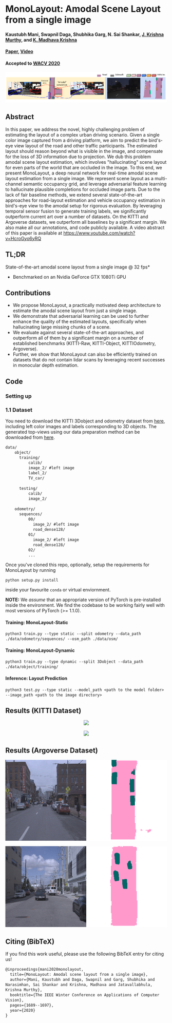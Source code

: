 # MonoLayout: Amodal Scene Layout from a single image
#### Kaustubh Mani, Swapnil Daga, Shubhika Garg, N. Sai Shankar, [J. Krishna Murthy](https://krrish94.github.io), and [K. Madhava Krishna](http://robotics.iiit.ac.in)

#### [Paper](https://arxiv.org/abs/2002.08394), [Video](https://www.youtube.com/watch?v=HcroGyo6yRQ)

#### Accepted to [WACV 2020](http://wacv20.wacv.net/)

<p align="center">
    <img src="figs/teaserv5.png" />
</p>

## Abstract

In this paper, we address the novel, highly challenging problem of estimating the layout of a complex urban driving scenario. Given a single color image captured from a driving platform, we aim to predict the bird's-eye view layout of the road and other traffic participants. The estimated layout should reason beyond what is visible in the image, and compensate for the loss of 3D information due to projection. We dub this problem amodal scene layout estimation, which involves "hallucinating" scene layout for even parts of the world that are occluded in the image. To this end, we present MonoLayout, a deep neural network for real-time amodal scene layout estimation from a single image. We represent scene layout as a multi-channel semantic occupancy grid, and leverage adversarial feature learning to hallucinate plausible completions for occluded image parts. Due to the lack of fair baseline methods, we extend several state-of-the-art approaches for road-layout estimation and vehicle occupancy estimation in bird's-eye view to the amodal setup for rigorous evaluation. By leveraging temporal sensor fusion to generate training labels, we significantly outperform current art over a number of datasets. On the KITTI and Argoverse datasets, we outperform all baselines by a significant margin. We also make all our annotations, and code publicly available. A video abstract of this paper is available at https://www.youtube.com/watch?v=HcroGyo6yRQ


## TL;DR

State-of-the-art amodal scene layout from a single image @ 32 fps*

* Benchmarked on an Nvidia GeForce GTX 1080Ti GPU


## Contributions

* We propose MonoLayout, a practically motivated deep architecture to estimate the amodal scene layout from just a single image.
* We demonstrate that adversarial learning can be used to further enhance the quality of the estimated layouts, specifically when hallucinating large missing chunks of a scene.
* We evaluate against several state-of-the-art approaches, and outperform all of them by a significant margin on a number of established benchmarks (KITTI-Raw, KITTI-Object, KITTIOdometry, Argoverse).
* Further, we show that MonoLayout can also be efficiently trained on datasets that do not contain lidar scans by leveraging recent successes in monocular depth estimation.


## Code


### Setting up


### 1.1 Dataset

You need to download the KITTI 3Dobject and odometry dataset from [here](http://www.cvlibs.net/datasets/kitti/eval_object.php?obj_benchmark=3d), including left color images and labels corresponding to 3D objects. The generated top-views using our data preparation method can be downloaded from [here](https://www.google.com/url?q=https://drive.google.com/file/d/1KhqsHbruE16BFEiIcvtbzuXxKGMbxogk/view?usp%3Dsharing&sa=D&source=hangouts&ust=1586514007721000&usg=AFQjCNGaBbJtbNyVWhv2Zf7AwKeKz-xBJQ).

```angular2html
data/
    object/
      training/
          calib/
          image_2/ #left image
          label_2/
          TV_car/
        
      testing/
          calib/
          image_2/

    odometry/
      sequences/
          00/
            image_2/ #left image
            road_dense128/
          01/
            image_2/ #left image
            road_dense128/
          02/
          ...

```

Once you've cloned this repo, optionally, setup the requirements for MonoLayout by running
```
python setup.py install
```
inside your favourite `conda` or virtual enviornment.

**NOTE:** We _assume_ that an appropriate version of PyTorch is pre-installed inside the environment. We find the codebase to be working fairly well with most versions of PyTorch (>= 1.1.0).


#### Training: MonoLayout-Static

```
python3 train.py --type static --split odometry --data_path ./data/odometry/sequences/ --osm_path ./data/osm/
```

#### Training: MonoLayout-Dynamic

```
python3 train.py --type dynamic --split 3Dobject --data_path ./data/object/training/
```


#### Inference: Layout Prediction

```
python3 test.py --type static --model_path <path to the model folder> --image_path <path to the image directory>  
```


## Results (KITTI Dataset)

<p align="center">
    <img src="figs/kitti1.gif">
</p>


<p align="center">
    <img src="figs/kitti_final.gif">
</p>


## Results (Argoverse Dataset)

<p align="center">
    <img src="figs/argo_2.gif">
</p>

<p align="center">
    <img src="figs/argo_1.gif">
</p>


## Citing (BibTeX)

If you find this work useful, please use the following BibTeX entry for citing us!

```
@inproceedings{mani2020monolayout,
  title={MonoLayout: Amodal scene layout from a single image},
  author={Mani, Kaustubh and Daga, Swapnil and Garg, Shubhika and Narasimhan, Sai Shankar and Krishna, Madhava and Jatavallabhula, Krishna Murthy},
  booktitle={The IEEE Winter Conference on Applications of Computer Vision},
  pages={1689--1697},
  year={2020}
}
```
